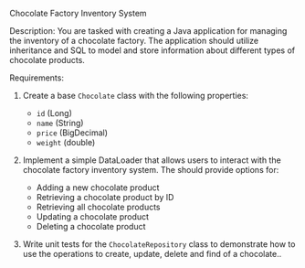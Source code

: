 Chocolate Factory Inventory System

Description:
You are tasked with creating a Java application for managing the inventory of a chocolate factory. The application should utilize inheritance and SQL to model and store information about different types of chocolate products.

Requirements:
1. Create a base `Chocolate` class with the following properties:
   - `id` (Long)
   - `name` (String)
   - `price` (BigDecimal)
   - `weight` (double)


2. Implement a simple DataLoader that allows users to interact with the chocolate factory inventory system. The  should provide options for:
   - Adding a new chocolate product
   - Retrieving a chocolate product by ID
   - Retrieving all chocolate products
   - Updating a chocolate product
   - Deleting a chocolate product



3. Write unit tests for the `ChocolateRepository` class to demonstrate how to use the operations to create, update, delete and find of a chocolate..





